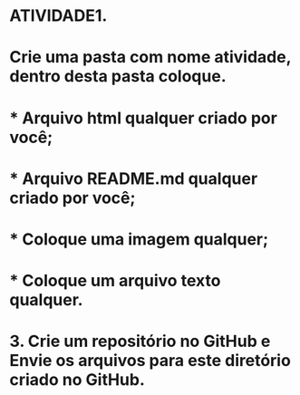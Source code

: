 # ATIVIDADE1. 
# Crie uma pasta com nome atividade, dentro desta pasta coloque.
# * Arquivo html qualquer criado por você;
# * Arquivo README.md qualquer criado por você;
# * Coloque uma imagem qualquer;
# * Coloque um arquivo texto qualquer.
# 3. Crie um repositório no GitHub e Envie os arquivos para este diretório criado no GitHub.